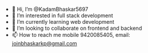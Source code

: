 - 👋 Hi, I’m @KadamBhaskar5697
- 👀 I’m interested in full stack development
- 🌱 I’m currently learning web development
- 💞️ I’m looking to collaborate on frontend and backend
- 📫 How to reach me  mobile 9420085405, email: joinbhaskarkp@gmail.com
<!---
KadamBhaskar5697/KadamBhaskar5697 is a ✨ special ✨ repository because its `README.md` (this file) appears on your GitHub profile.
You can click the Preview link to take a look at your changes.
--->
